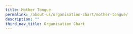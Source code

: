 ```yaml
---
title: Mother Tongue
permalink: /about-us/organisation-chart/mother-tongue/
description: ""
third_nav_title: Organisation Chart
---
```

